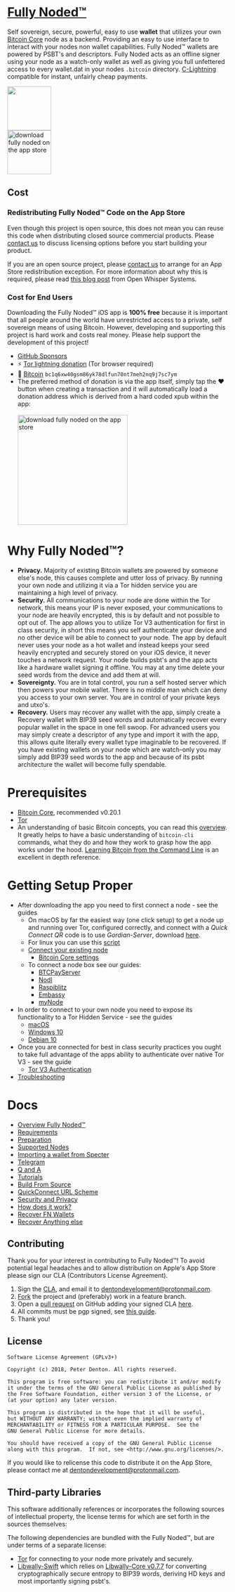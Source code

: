 
# [Fully Noded™️](https://fullynoded.app)

Self sovereign, secure, powerful, easy to use **wallet** that utilizes your own [Bitcoin Core](https://github.com/bitcoin/bitcoin) node as a backend. Providing an easy to use interface to interact with your nodes non wallet capabilities. Fully Noded™️ wallets are powered by PSBT's and descriptors. Fully Noded acts as an offline signer using your node as a watch-only wallet as well as giving you full unfettered access to every wallet.dat in your nodes `.bitcoin` directory. [C-Lightning](https://github.com/ElementsProject/lightning) compatible for instant, unfairly cheap payments.

<img src="./Images/fn_logo.png" alt="" width="100"/><br/>
[<img src="./Images/appstore.png" alt="download fully noded on the app store" width="100"/>](https://apps.apple.com/us/app/fully-noded/id1436425586)<br/>

## Cost

### Redistributing Fully Noded™️ Code on the App Store

Even though this project is open source, this does not mean you can reuse this code when distributing closed source commercial products. Please [contact us](mailto:dentondevelopment@protonmail.com) to discuss licensing options before you start building your product.

If you are an open source project, please [contact us](mailto:dentondevelopment@protonmail.com) to arrange for an App Store redistribution exception. For more information about why this is required, please read [this blog post](https://whispersystems.org/blog/license-update/) from Open Whisper Systems.

### Cost for End Users

Downloading the Fully Noded™️ iOS app is **100% free** because it is important that all people around the world have unrestricted access to a private, self sovereign means of using Bitcoin.
However, developing and supporting this project is hard work and costs real money. Please help support the development of this project!

* [GitHub Sponsors](https://github.com/sponsors/fonta1n3)
* ⚡️ [Tor lightning donation](http://56uo4htoxdt2tgh6zui5v2q7c4ax43dd3fwueiurgqdw7lpunn2cikqd.onion:5599/donation) (Tor browser required)
* 🔗 [Bitcoin](bitcoin:bc1q6xw40gsm86yk78dlfun70nt7meh2nq9j7sc7ym?message=FullyNoded%20Donations) `bc1q6xw40gsm86yk78dlfun70nt7meh2nq9j7sc7ym`
* The preferred method of donation is via the app itself, simply tap the ♥️ button when creating a transaction and it will automatically load a donation address which is derived from a hard coded xpub within the app:<br/><br/>
<img src="./Images/donation.jpg" alt="download fully noded on the app store" width="250"/><br/>


# Why Fully Noded™️?

* **Privacy.** Majority of existing Bitcoin wallets are powered by someone else's node, this causes complete and utter loss of privacy. By running your own node and utilizing it via a Tor hidden service you are maintaining a high level of privacy.
* **Security.** All communications to your node are done within the Tor network, this means your IP is never exposed, your communications to your node are heavily encrypted, this is by default and not possible to opt out of. The app allows you to utilize Tor V3 authentication for first in class security, in short this means you self authenticate your device and no other device will be able to connect to your node. The app by default never uses your node as a hot wallet and instead keeps your seed heavily encrypted and securely stored on your iOS device, it never touches a network request. Your node builds psbt's and the app acts like a hardware wallet signing it offline. You may at any time delete your seed words from the device and add them at will.
* **Sovereignty.** You are in total control, you run a self hosted server which then powers your mobile wallet. There is no middle man which can deny you access to your own server. You are in control of your private keys and utxo's.
* **Recovery.** Users may recover any wallet with the app, simply create a Recovery wallet with BIP39 seed words and automatically recover every popular wallet in the space in one fell swoop. For advanced users you may simply create a descriptor of any type and import it with the app, this allows quite literally every wallet type imaginable to be recovered. If you have existing wallets on your node which are watch-only you may simply add BIP39 seed words to the app and because of its psbt architecture the wallet will become fully spendable.

# Prerequisites

* [Bitcoin Core](https://bitcoincore.org/en/releases/), recommended v0.20.1
* [Tor](https://www.torproject.org/download/)
* An understanding of basic Bitcoin concepts, you can read this [overview](./Docs/Overview.md). It greatly helps to have a basic understanding of `bitcoin-cli` commands, what they do and how they work to grasp how the app works under the hood. [Learning Bitcoin from the Command Line](https://github.com/BlockchainCommons/Learning-Bitcoin-from-the-Command-Line) is an excellent in depth reference.

# Getting Setup Proper 

- After downloading the app you need to first connect a node - see the guides
    - On macOS by far the easiest way (one click setup) to get a node up and running over Tor, configured correctly, and connect with a *Quick Connect QR* code is to use *Gordian-Server*, download [here](https://github.com/BlockchainCommons/GordianServer-macOS/raw/master/GordianServer-macOS-v0.1.2.dmg).
    - For linux you can use this [script](https://github.com/BlockchainCommons/Bitcoin-Standup-Scripts/blob/master/Scripts/StandUp.sh)
    - [Connect your existing node](./Docs/Connect-node.md#connect-your-own-node)
        - [Bitcoin Core settings](./Docs/Howto.md#bitcoin-core-settings)
    - To connect a node box see our guides:
        - [BTCPayServer](./Docs/Connect-node.md#connect-btcpayserver)
        - [Nodl](./Docs/Connect-node.md#connect-nodl)
        - [Raspiblitz](./Docs/Connect-node.md#connect-raspiblitz)
        - [Embassy](./Docs/Connect-node.md#connect-embassy)
        - [myNode](./Docs/Connect-node.md#connect-mynode)
- In order to connect to your own node you need to expose its functionality to a Tor Hidden Service - see the guides
    - [macOS](./Docs/Tor.md#connecting-over-tor-macos)
    - [Windows 10](./Docs/Tor.md#connecting-over-tor-windows-10)
    - [Debian 10](./Docs/Tor.md#connecting-over-tor-linux-debian-10)
- Once you are connected for best in class security practices you ought to take full advantage of the apps ability to authenticate over native Tor V3 - see the guide
    - [Tor V3 Authentication](./Docs/Authentication.md#tor-v3-authentication)
- [Troubleshooting](./Docs/Connect-node.md#troubleshooting)

# Docs

* [Overview Fully Noded™️](./Docs/Overview.md)
* [Requirements](./Docs/Howto.md#requirements)
* [Preparation](./Docs/Preparation.md)
* [Supported Nodes](./Docs/Connect-node.md#supported-nodes)
* [Importing a wallet from Specter](./Docs/Connect-node.md#importing-a-wallet-from-specter)
* [Telegram](./Docs/Howto.md#telegram)
* [Q and A](./Docs/Howto.md#q-and-a)
* [Tutorials](./Docs/Howto.md#tutorials)
* [Build From Source](./Docs/Howto.md#build-from-source)
* [QuickConnect URL Scheme](./Docs/Authentication.md#quickconnect-url-scheme)
* [Security and Privacy](./Docs/Authentication.md#security-and-privacy)
* [How does it work?](./Docs/Howto.md#how-does-it-work)
* [Recover FN Wallets](./Docs/Recovery.md#Fully-Noded-Wallets)
* [Recover Anything else](./Docs/Recovery.md#Anything)

## Contributing

Thank you for your interest in contributing to Fully Noded™️! To avoid potential legal headaches and to allow distribution on Apple's App Store please sign our CLA (Contributors License Agreement).

1. Sign the [CLA](./CLA.md), and email it to [dentondevelopment@protonmail.com](mailto:dentondevelopment@protonmail.com).
2. [Fork](https://github.com/Fonta1n3/FullyNoded/fork) the project and (preferably) work in a feature branch.
3. Open a [pull request](https://github.com/Fonta1n3/FullyNoded/pulls) on GitHub adding your signed CLA [here](./CLA-signed).
4. All commits must be pgp signed, see [this guide](https://docs.github.com/en/enterprise/2.14/user/articles/signing-commits).
5. Thank you!

## License


    Software License Agreement (GPLv3+)

    Copyright (c) 2018, Peter Denton. All rights reserved.

    This program is free software: you can redistribute it and/or modify
    it under the terms of the GNU General Public License as published by
    the Free Software Foundation, either version 3 of the License, or
    (at your option) any later version.

    This program is distributed in the hope that it will be useful,
    but WITHOUT ANY WARRANTY; without even the implied warranty of
    MERCHANTABILITY or FITNESS FOR A PARTICULAR PURPOSE.  See the
    GNU General Public License for more details.

    You should have received a copy of the GNU General Public License
    along with this program.  If not, see <http://www.gnu.org/licenses/>.

If you would like to relicense this code to distribute it on the App Store,
please contact me at [dentondevelopment@protonmail.com](mailto:dentondevelopment@protonmail.com).

## Third-party Libraries

This software additionally references or incorporates the following sources
of intellectual property, the license terms for which are set forth
in the sources themselves:

The following dependencies are bundled with the Fully Noded™️, but are under
terms of a separate license:

* [Tor](https://github.com/iCepa/Tor.framework) for connecting to your node more privately and securely.
* [Libwally-Swift](https://github.com/Fonta1n3/libwally-swift) which relies on [Libwally-Core v0.7.7](https://github.com/Fonta1n3/libwally-swift/tree/master/CLibWally/libwally-core) for converting cryptographically secure entropy to BIP39 words, deriving HD keys and most importantly signing psbt's.
